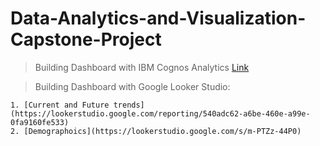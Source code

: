 # Data-Analytics-and-Visualization-Capstone-Project

> Building Dashboard with IBM Cognos Analytics
[Link](https://us3.ca.analytics.ibm.com/bi/?perspective=dashboard&pathRef=.my_folders%2FSurvey_Data_Dashboard&action=view&mode=dashboard&subView=model000001956c1ec584_00000002)

> Building Dashboard with Google Looker Studio:

    1. [Current and Future trends](https://lookerstudio.google.com/reporting/540adc62-a6be-460e-a99e-0fa9160fe533)
    2. [Demographoics](https://lookerstudio.google.com/s/m-PTZz-44P0)
